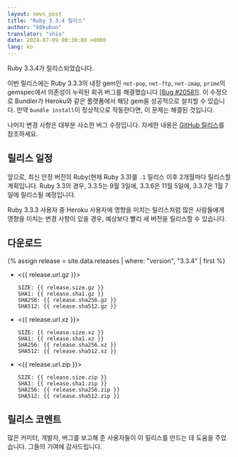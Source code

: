 ```yaml
---
layout: news_post
title: "Ruby 3.3.4 릴리스"
author: "k0kubun"
translator: "shia"
date: 2024-07-09 00:30:00 +0000
lang: ko
---
```


Ruby 3.3.4가 릴리스되었습니다.

이번 릴리스에는 Ruby 3.3.3의 내장 gem인 `net-pop`, `net-ftp`, `net-imap`, `prime`의
gemspec에서 의존성이 누락된 회귀 버그를 해결했습니다
[[Bug #20581]](https://bugs.ruby-lang.org/issues/20581).
이 수정으로 Bundler가 Heroku와 같은 플랫폼에서 해당 gem을 성공적으로 설치할 수 있습니다.
만약 `bundle install`이 정상적으로 작동한다면, 이 문제는 해결된 것입니다.

나머지 변경 사항은 대부분 사소한 버그 수정입니다.
자세한 내용은 [GitHub 릴리스](https://github.com/ruby/ruby/releases/tag/v3_3_4)를 참조하세요.

## 릴리스 일정

앞으로, 최신 안정 버전의 Ruby(현재 Ruby 3.3)를 `.1` 릴리스 이후 2개월마다 릴리스할 계획입니다.
Ruby 3.3의 경우, 3.3.5는 9월 3일에, 3.3.6은 11월 5일에, 3.3.7은 1월 7일에 릴리스될 예정입니다.

Ruby 3.3.3 사용자 중 Heroku 사용자에 영향을 미치는 릴리스처럼 많은 사람들에게 영향을 미치는 변경 사항이 있을 경우,
예상보다 빨리 새 버전을 릴리스할 수 있습니다.

## 다운로드

{% assign release = site.data.releases | where: "version", "3.3.4" | first %}

* <{{ release.url.gz }}>

      SIZE: {{ release.size.gz }}
      SHA1: {{ release.sha1.gz }}
      SHA256: {{ release.sha256.gz }}
      SHA512: {{ release.sha512.gz }}

* <{{ release.url.xz }}>

      SIZE: {{ release.size.xz }}
      SHA1: {{ release.sha1.xz }}
      SHA256: {{ release.sha256.xz }}
      SHA512: {{ release.sha512.xz }}

* <{{ release.url.zip }}>

      SIZE: {{ release.size.zip }}
      SHA1: {{ release.sha1.zip }}
      SHA256: {{ release.sha256.zip }}
      SHA512: {{ release.sha512.zip }}

## 릴리스 코멘트

많은 커미터, 개발자, 버그를 보고해 준 사용자들이 이 릴리스를 만드는 데 도움을 주었습니다.
그들의 기여에 감사드립니다.
